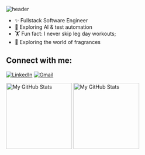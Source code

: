 

![header](https://capsule-render.vercel.app/api?type=waving&color=bababa&height=150&section=header&text=🐦Developer%20-%20"hacking"%20the%20coding%20world🔥&fontSize=35&fontAlignY=30)

- ✨ Fullstack Software Engineer
- 🤖 Exploring AI & test automation  
- 🏋️ Fun fact: I never skip leg day workouts;
- 🌸 Exploring the world of fragrances

## Connect with me:

[![LinkedIn](https://img.shields.io/badge/-LinkedIn-0e76a8?style=flat-square&logo=Linkedin&logoColor=white)](https://www.linkedin.com/in/ivan-mitovski)
[![Gmail](https://img.shields.io/badge/Gmail-D14836?style=flat-square&logo=gmail&logoColor=white)](mailto:iwan.mitowski@gmail.com)


<p>
<!-- <summary>:zap: GitHub Stats</summary> -->
  <img height="180em" alt="My GitHub Stats" src="https://github-readme-stats.vercel.app/api?username=iwanmitowski&show_icons=true&bg_color=00000000&hide_border=true&text_color=3498db&&count_private=true&include_all_commits=true" />

  <img height="180em" alt="My GitHub Stats" src="https://github-readme-stats.vercel.app/api/top-langs/?username=iwanmitowski&langs_count=8&layout=compact&hide_border=true&bg_color=00000000&text_color=3498db&&count_private=true&include_all_commits=true" />
</p>
